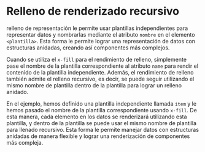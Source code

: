 <template is="exm-article">
<a href="../../publics/examples/fill-temps/demo.html" preview></a>
<a href="../../publics/examples/fill-temps/test-demo.html" main></a>
</template>

# Relleno de renderizado recursivo

relleno de representación le permite usar plantillas independientes para representar datos y nombrarlas mediante el atributo `nombre` en el elemento `<plantilla>`. Esta forma le permite lograr una representación de datos con estructuras anidadas, creando así componentes más complejos.

Cuando se utiliza el `x-fill` para el rendimiento de relleno, simplemente pase el nombre de la plantilla correspondiente al atributo `name` para rendir el contenido de la plantilla independiente. Además, el rendimiento de relleno también admite el relleno recursivo, es decir, se puede seguir utilizando el mismo nombre de plantilla dentro de la plantilla para lograr un relleno anidado.

En el ejemplo, hemos definido una plantilla independiente llamada `item` y le hemos pasado el nombre de la plantilla correspondiente usando `x-fill`. De esta manera, cada elemento en los datos se renderizará utilizando esta plantilla, y dentro de la plantilla se puede usar el mismo nombre de plantilla para llenado recursivo. Esta forma le permite manejar datos con estructuras anidadas de manera flexible y lograr una renderización de componentes más compleja.


